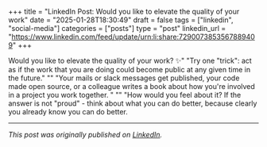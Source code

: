 +++
title = "LinkedIn Post: Would you like to elevate the quality of your work"
date = "2025-01-28T18:30:49"
draft = false
tags = ["linkedin", "social-media"]
categories = ["posts"]
type = "post"
linkedin_url = "https://www.linkedin.com/feed/update/urn:li:share:7290073853567889409"
+++

Would you like to elevate the quality of your work? ✨"
"Try one "trick": act as if the work that you are doing could become public at any given time in the future."
""
"Your mails or slack messages get published, your code made open source, or a colleague writes a book about how you're involved in a project you work together. "
""
"How would you feel about it? If the answer is not "proud" - think about what you can do better, because clearly you already know you can do better.

---

*This post was originally published on [LinkedIn](https://www.linkedin.com/in/adrianmoreno/recent-activity/all/).*